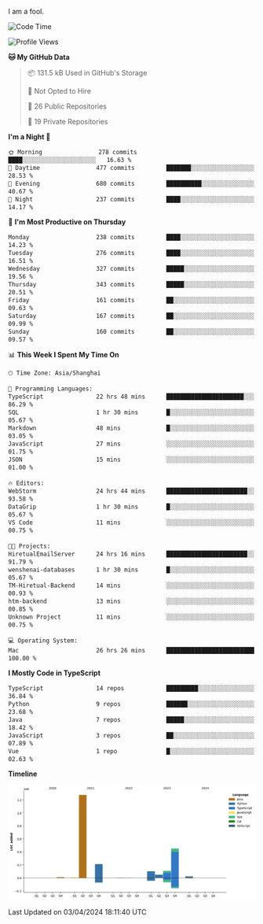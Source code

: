 I am a fool.

<!--START_SECTION:waka-->
![Code Time](http://img.shields.io/badge/Code%20Time-1%2C308%20hrs%2032%20mins-blue)

![Profile Views](http://img.shields.io/badge/Profile%20Views-0-blue)

**🐱 My GitHub Data** 

> 📦 131.5 kB Used in GitHub's Storage 
 > 
> 🚫 Not Opted to Hire
 > 
> 📜 26 Public Repositories 
 > 
> 🔑 19 Private Repositories 
 > 
**I'm a Night 🦉** 

```text
🌞 Morning                278 commits         ████░░░░░░░░░░░░░░░░░░░░░   16.63 % 
🌆 Daytime                477 commits         ███████░░░░░░░░░░░░░░░░░░   28.53 % 
🌃 Evening                680 commits         ██████████░░░░░░░░░░░░░░░   40.67 % 
🌙 Night                  237 commits         ████░░░░░░░░░░░░░░░░░░░░░   14.17 % 
```
📅 **I'm Most Productive on Thursday** 

```text
Monday                   238 commits         ████░░░░░░░░░░░░░░░░░░░░░   14.23 % 
Tuesday                  276 commits         ████░░░░░░░░░░░░░░░░░░░░░   16.51 % 
Wednesday                327 commits         █████░░░░░░░░░░░░░░░░░░░░   19.56 % 
Thursday                 343 commits         █████░░░░░░░░░░░░░░░░░░░░   20.51 % 
Friday                   161 commits         ██░░░░░░░░░░░░░░░░░░░░░░░   09.63 % 
Saturday                 167 commits         ██░░░░░░░░░░░░░░░░░░░░░░░   09.99 % 
Sunday                   160 commits         ██░░░░░░░░░░░░░░░░░░░░░░░   09.57 % 
```


📊 **This Week I Spent My Time On** 

```text
🕑︎ Time Zone: Asia/Shanghai

💬 Programming Languages: 
TypeScript               22 hrs 48 mins      ██████████████████████░░░   86.29 % 
SQL                      1 hr 30 mins        █░░░░░░░░░░░░░░░░░░░░░░░░   05.67 % 
Markdown                 48 mins             █░░░░░░░░░░░░░░░░░░░░░░░░   03.05 % 
JavaScript               27 mins             ░░░░░░░░░░░░░░░░░░░░░░░░░   01.75 % 
JSON                     15 mins             ░░░░░░░░░░░░░░░░░░░░░░░░░   01.00 % 

🔥 Editors: 
WebStorm                 24 hrs 44 mins      ███████████████████████░░   93.58 % 
DataGrip                 1 hr 30 mins        █░░░░░░░░░░░░░░░░░░░░░░░░   05.67 % 
VS Code                  11 mins             ░░░░░░░░░░░░░░░░░░░░░░░░░   00.75 % 

🐱‍💻 Projects: 
HiretualEmailServer      24 hrs 16 mins      ███████████████████████░░   91.79 % 
wenshenai-databases      1 hr 30 mins        █░░░░░░░░░░░░░░░░░░░░░░░░   05.67 % 
TM-Hiretual-Backend      14 mins             ░░░░░░░░░░░░░░░░░░░░░░░░░   00.93 % 
htm-backend              13 mins             ░░░░░░░░░░░░░░░░░░░░░░░░░   00.85 % 
Unknown Project          11 mins             ░░░░░░░░░░░░░░░░░░░░░░░░░   00.75 % 

💻 Operating System: 
Mac                      26 hrs 26 mins      █████████████████████████   100.00 % 
```

**I Mostly Code in TypeScript** 

```text
TypeScript               14 repos            █████████░░░░░░░░░░░░░░░░   36.84 % 
Python                   9 repos             ██████░░░░░░░░░░░░░░░░░░░   23.68 % 
Java                     7 repos             █████░░░░░░░░░░░░░░░░░░░░   18.42 % 
JavaScript               3 repos             ██░░░░░░░░░░░░░░░░░░░░░░░   07.89 % 
Vue                      1 repo              █░░░░░░░░░░░░░░░░░░░░░░░░   02.63 % 
```



**Timeline**

![Lines of Code chart](https://raw.githubusercontent.com/VeejaLiu/VeejaLiu/master/assets/bar_graph.png)


 Last Updated on 03/04/2024 18:11:40 UTC
<!--END_SECTION:waka-->
